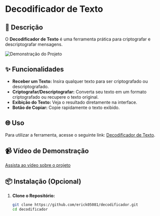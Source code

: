 # Decodificador de Texto

## 🚀 Descrição

O **Decodificador de Texto** é uma ferramenta prática para criptografar e descriptografar mensagens.

![Demonstração do Projeto](https://media.giphy.com/media/OuNSCTtPZiIQMq22Op/giphy.gif)

## ✨ Funcionalidades

- **Receber um Texto:** Insira qualquer texto para ser criptografado ou descriptografado.
- **Criptografar/Descriptografar:** Converta seu texto em um formato criptografado ou recupere o texto original.
- **Exibição do Texto:** Veja o resultado diretamente na interface.
- **Botão de Copiar:** Copie rapidamente o texto exibido.

## 🌐 Uso

Para utilizar a ferramenta, acesse o seguinte link: [Decodificador de Texto](https://erick05081.github.io/decodificador/).

## 📹 Vídeo de Demonstração

[Assista ao vídeo sobre o projeto](https://www.youtube.com/watch?v=EXEMPLO)

## 📦 Instalação (Opcional)

1. **Clone o Repositório:**

   ```bash
   git clone https://github.com/erick05081/decodificador.git
   cd decodificador
